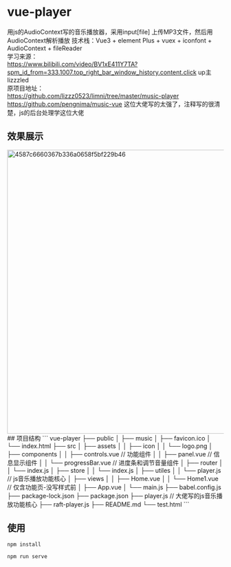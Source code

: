 # vue-player
用js的AudioContext写的音乐播放器，采用input[file] 上传MP3文件，然后用AudioContext解析播放
技术栈：Vue3 + element Plus + vuex + iconfont + AudioContext + fileReader <br>
学习来源：<br> 
https://www.bilibili.com/video/BV1xE411Y7TA?spm_id_from=333.1007.top_right_bar_window_history.content.click up主lizzzled<br> 
原项目地址：<br> 
https://github.com/lizzz0523/limni/tree/master/music-player<br> 
https://github.com/pengnima/music-vue 这位大佬写的太强了，注释写的很清楚，js的后台处理学这位大佬<br>

## 效果展示
<img width="661" alt="4587c6660367b336a0658f5bf229b46" src="https://user-images.githubusercontent.com/93251384/150303493-9a1f4281-2765-4e1e-ad90-15c96c976a9f.png">
## 项目结构
```
vue-player
├── public
│   ├── music
│   ├── favicon.ico
│   └── index.html
├── src
│   ├── assets
│   │   ├── icon
│   │   └── logo.png
│   ├── components
│   │   ├── controls.vue       // 功能组件
│   │   ├── panel.vue          // 信息显示组件
│   │   └── progressBar.vue    // 进度条和调节音量组件
│   ├── router
│   │   └── index.js
│   ├── store
│   │   └── index.js
│   ├── utiles
│   │   └── player.js          // js音乐播放功能核心
│   ├── views
│   │   ├── Home.vue
│   │   └── Home1.vue          // 仅含功能页-没写样式前
│   ├── App.vue
│   └── main.js
├── babel.config.js
├── package-lock.json
├── package.json
├── player.js                  // 大佬写的js音乐播放功能核心
├── raft-player.js
├── README.md
└── test.html
```

## 使用
```
npm install

npm run serve
```
